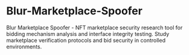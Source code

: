 # Blur-Marketplace-Spoofer
Blur Marketplace Spoofer - NFT marketplace security research tool for bidding mechanism analysis and interface integrity testing. Study marketplace verification protocols and bid security in controlled environments.
